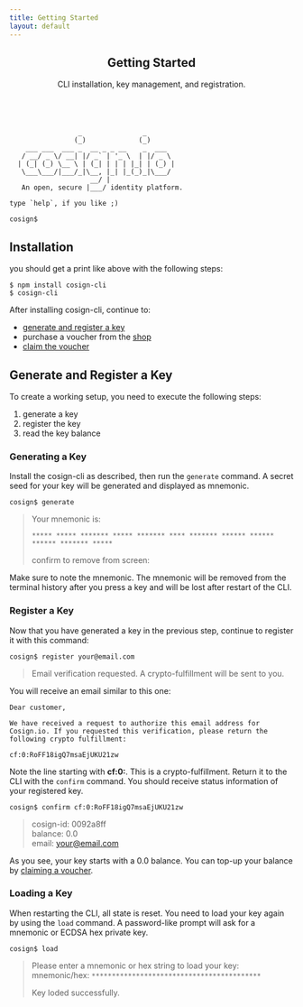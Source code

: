 ```yaml
---
title: Getting Started
layout: default
---
```

    
<section class="wrapper style1">
  <div class="container">
    <div id="content">    
      <article>
        <header>
          <h2>Getting Started</h2>
          <p>CLI installation, key management, and registration.</p>
        </header>
        <span class="image featured"><img src="{{ site.baseurl }}/assets/images/started.jpg" alt="" /></span>

<div markdown="1">

```
                 _               _       
                (_)             (_)      
    ___ ___  ___ _  __ _ _ __    _  ___  
   / __/ _ \/ __| |/ _` | '_ \  | |/ _ \
  | (_| (_) \__ \ | (_| | | | |_| | (_) |
   \___\___/|___/_|\__, |_| |_(_)_|\___/ 
                    __/ |
   An open, secure |___/ identity platform.

type `help`, if you like ;)

cosign$
```

## Installation

you should get a print like above with the following steps:

```
$ npm install cosign-cli
$ cosign-cli
```

After installing cosign-cli, continue to:

* [generate and register a key](#generate-and-register-a-key)
* purchase a voucher from the [shop](https://holvi.com/shop/ocolin/)
* [claim the voucher](#claim-a-voucher)

## Generate and Register a Key

To create a working setup, you need to execute the following steps:

1. generate a key
2. register the key
3. read the key balance


### Generating a Key

Install the cosign-cli as described, then run the `generate` command. A secret seed for your key will be generated and displayed as mnemonic.

```
cosign$ generate
```
> Your mnemonic is:
> 
>  `***** ***** ******* ***** ******* **** ******* ****** ****** ****** ******* *****`
> 
> confirm to remove from screen:


Make sure to note the mnemonic. The mnemonic will be removed from the terminal history after you press a key and will be lost after restart of the CLI.

### Register a Key

Now that you have generated a key in the previous step, continue to register it with this command:

```
cosign$ register your@email.com
```
> Email verification requested. A crypto-fulfillment will be sent to you.



You will receive an email similar to this one:

```
Dear customer, 

We have received a request to authorize this email address for Cosign.io. If you requested this verification, please return the following crypto fulfillment: 

cf:0:RoFF18igQ7msaEjUKU21zw
```

Note the line starting with **cf:0:**. This is a crypto-fulfillment. Return it to the CLI with the `confirm` command. You should receive status information of your registered key.

```
cosign$ confirm cf:0:RoFF18igQ7msaEjUKU21zw
```
> cosign-id: 0092a8ff
> <br>balance: 0.0
> <br>email: your@email.com


As you see, your key starts with a 0.0 balance. You can top-up your balance by [claiming a voucher](#claim-a-voucher).

### Loading a Key

When restarting the CLI, all state is reset. You need to load your key again by using the `load` command. A password-like prompt will ask for a mnemonic or ECDSA hex private key.

```
cosign$ load
```
> Please enter a mnemonic or hex string to load your key:
> <br>mnemonic/hex: `******************************************`
> 
> Key loded successfully.


</div>
        </article>  
    </div>
  </div>
</section>
